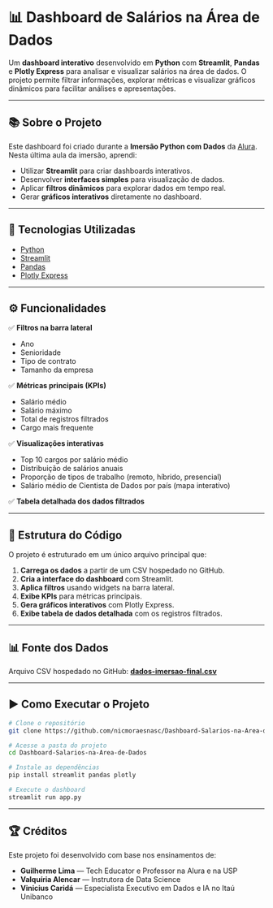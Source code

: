 # 📊 Dashboard de Salários na Área de Dados

Um **dashboard interativo** desenvolvido em **Python** com **Streamlit**, **Pandas** e **Plotly Express** para analisar e visualizar salários na área de dados.
O projeto permite filtrar informações, explorar métricas e visualizar gráficos dinâmicos para facilitar análises e apresentações.

---

## 📚 Sobre o Projeto

Este dashboard foi criado durante a **Imersão Python com Dados** da [Alura](https://www.alura.com.br/).
Nesta última aula da imersão, aprendi:

* Utilizar **Streamlit** para criar dashboards interativos.
* Desenvolver **interfaces simples** para visualização de dados.
* Aplicar **filtros dinâmicos** para explorar dados em tempo real.
* Gerar **gráficos interativos** diretamente no dashboard.

---

## 🚀 Tecnologias Utilizadas

* [Python](https://www.python.org/)
* [Streamlit](https://streamlit.io/)
* [Pandas](https://pandas.pydata.org/)
* [Plotly Express](https://plotly.com/python/plotly-express/)

---

## ⚙️ Funcionalidades

✅ **Filtros na barra lateral**

* Ano
* Senioridade
* Tipo de contrato
* Tamanho da empresa

✅ **Métricas principais (KPIs)**

* Salário médio
* Salário máximo
* Total de registros filtrados
* Cargo mais frequente

✅ **Visualizações interativas**

* Top 10 cargos por salário médio
* Distribuição de salários anuais
* Proporção de tipos de trabalho (remoto, híbrido, presencial)
* Salário médio de Cientista de Dados por país (mapa interativo)

✅ **Tabela detalhada dos dados filtrados**

---

## 📂 Estrutura do Código

O projeto é estruturado em um único arquivo principal que:

1. **Carrega os dados** a partir de um CSV hospedado no GitHub.
2. **Cria a interface do dashboard** com Streamlit.
3. **Aplica filtros** usando widgets na barra lateral.
4. **Exibe KPIs** para métricas principais.
5. **Gera gráficos interativos** com Plotly Express.
6. **Exibe tabela de dados detalhada** com os registros filtrados.

---

## 📊 Fonte dos Dados

Arquivo CSV hospedado no GitHub:
[**dados-imersao-final.csv**](https://raw.githubusercontent.com/vqrca/dashboard_salarios_dados/refs/heads/main/dados-imersao-final.csv)

---

## ▶️ Como Executar o Projeto

```bash
# Clone o repositório
git clone https://github.com/nicmoraesnasc/Dashboard-Salarios-na-Area-de-Dados.git

# Acesse a pasta do projeto
cd Dashboard-Salarios-na-Area-de-Dados

# Instale as dependências
pip install streamlit pandas plotly

# Execute o dashboard
streamlit run app.py
```

---

## 🏆 Créditos

Este projeto foi desenvolvido com base nos ensinamentos de:

* **Guilherme Lima** — Tech Educator e Professor na Alura e na USP
* **Valquíria Alencar** — Instrutora de Data Science
* **Vinicius Caridá** — Especialista Executivo em Dados e IA no Itaú Unibanco

